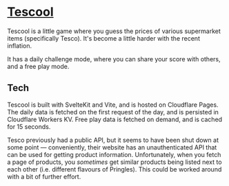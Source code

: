 # [Tescool](https://tescool.pages.dev)

Tescool is a little game where you guess the prices of various supermarket items (specifically Tesco). It's become a little harder with the recent inflation.

It has a daily challenge mode, where you can share your score with others, and a free play mode.

## Tech

Tescool is built with SvelteKit and Vite, and is hosted on Cloudflare Pages. The daily data is fetched on the first request of the day, and is persisted in Cloudflare Workers KV. Free play data is fetched on demand, and is cached for 15 seconds. 

Tesco previously had a public API, but it seems to have been shut down at some point — conveniently, their website has an unauthenticated API that can be used for getting product information. Unfortunately, when you fetch a page of products, you _sometimes_ get similar products being listed next to each other (i.e. different flavours of Pringles). This could be worked around with a bit of further effort.
